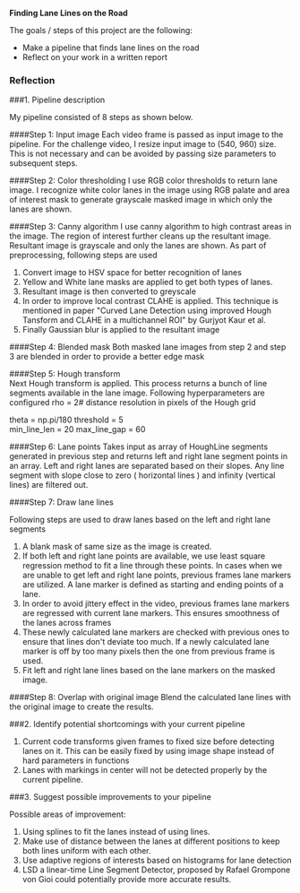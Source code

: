 
**Finding Lane Lines on the Road**

The goals / steps of this project are the following:
* Make a pipeline that finds lane lines on the road
* Reflect on your work in a written report


[//]: # (Image References)

[image1]: ./examples/grayscale.jpg "Grayscale"

### Reflection

###1. Pipeline description

My pipeline consisted of 8 steps as shown below.

[image2]: ./LaneDetectionPipleline.jpg

####Step 1: Input image
Each video frame is passed as input image to the pipeline. For the challenge video, I resize input image to (540, 960) size. This is not necessary and can be avoided by passing size parameters to subsequent steps.

####Step 2: Color thresholding
I use RGB color thresholds to return lane image. I recognize white color lanes in the image using RGB palate and area of interest mask to generate grayscale masked image in which only the lanes are shown.

####Step 3: Canny algorithm
I use canny algorithm to high contrast areas in the image. The region of interest further cleans up the resultant image.  Resultant image is grayscale and only the lanes are shown. As part of preprocessing, following steps are used

1. Convert image to HSV space for better recognition of lanes
2. Yellow and White lane masks are applied to get both types of lanes.
3. Resultant image is then converted to greyscale
4. In order to improve local contrast CLAHE is applied. This technique is mentioned in paper "Curved Lane Detection using improved Hough Tansform and CLAHE in a multichannel ROI" by Gurjyot Kaur et al.
5. Finally Gaussian blur is applied to the resultant image

####Step 4: Blended mask
Both masked lane images from step 2 and step 3 are blended in order to provide a better edge mask

####Step 5: Hough transform  
Next Hough transform is applied. This process returns a bunch of line segments available in the lane image. Following hyperparameters are configured
rho = 2# distance resolution in pixels of the Hough grid

   theta = np.pi/180
   threshold = 5  
   min_line_len = 20
   max_line_gap = 60

####Step 6: Lane points
Takes input as array of HoughLine segments generated in previous step and returns left and right lane segment points in an array. Left and right lanes are separated based on their slopes. Any line segment with slope close to zero ( horizontal lines ) and infinity (vertical lines) are filtered out.

####Step 7: Draw lane lines

Following steps are used to draw lanes based on the left and right lane segments

1. A blank mask of same size as the image is created.
2. If both left and right lane points are available, we use least square regression method to fit a line through these points. In cases when we are unable to get left and right lane points, previous frames lane markers are utilized. A lane marker is defined as starting and ending points of a lane.
3. In order to avoid jittery effect in the video, previous frames lane markers are regressed with current lane markers. This ensures smoothness of the lanes across frames
4. These newly calculated lane markers are checked with previous ones to ensure that lines don't deviate too much. If a newly calculated lane marker is off by too many pixels then the one from previous frame is used.
5. Fit left and right lane lines based on the lane markers on the masked image.

####Step 8: Overlap with original image
Blend the calculated lane lines with the original image to create the results.


###2. Identify potential shortcomings with your current pipeline

1. Current code transforms given frames to fixed size before detecting lanes on it. This can be easily fixed by using image shape instead of hard parameters in functions
2. Lanes with markings in center will not be detected properly by the current pipeline.


###3. Suggest possible improvements to your pipeline

Possible areas of improvement:

1. Using splines to fit the lanes instead of using lines.
2. Make use of distance between the lanes at different positions to keep both lines uniform with each other.
3. Use adaptive regions of interests based on histograms for lane detection
4. LSD a linear-time Line Segment Detector, proposed by Rafael Grompone von Gioi could potentially provide more accurate results.
